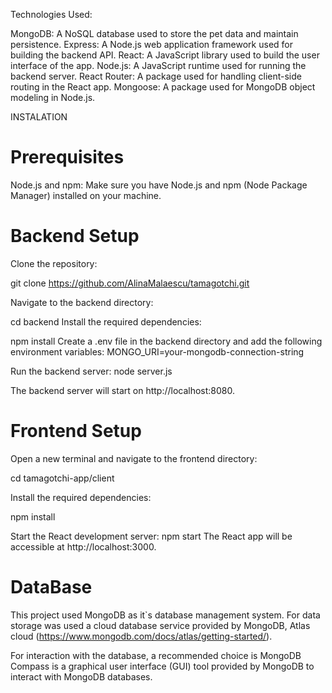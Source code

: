 Technologies Used:


MongoDB: A NoSQL database used to store the pet data and maintain persistence.
Express: A Node.js web application framework used for building the backend API.
React: A JavaScript library used to build the user interface of the app.
Node.js: A JavaScript runtime used for running the backend server.
React Router: A package used for handling client-side routing in the React app.
Mongoose: A package used for MongoDB object modeling in Node.js.


INSTALATION

# Prerequisites

Node.js and npm: Make sure you have Node.js and npm (Node Package Manager) installed on your machine.

# Backend Setup
Clone the repository:

git clone https://github.com/AlinaMalaescu/tamagotchi.git

Navigate to the backend directory:

cd backend
Install the required dependencies:

npm install
Create a .env file in the backend directory and add the following environment variables:
MONGO_URI=your-mongodb-connection-string

Run the backend server:
node server.js

The backend server will start on http://localhost:8080.

# Frontend Setup

Open a new terminal and navigate to the frontend directory:

cd tamagotchi-app/client

Install the required dependencies:

npm install

Start the React development server:
npm start
The React app will be accessible at http://localhost:3000.


# DataBase

This project used MongoDB as it`s database management system. For data storage was used a cloud database service provided by MongoDB, Atlas cloud (https://www.mongodb.com/docs/atlas/getting-started/).

For interaction with the database, a recommended choice is MongoDB Compass is a graphical user interface (GUI) tool provided by MongoDB to interact with MongoDB databases.
